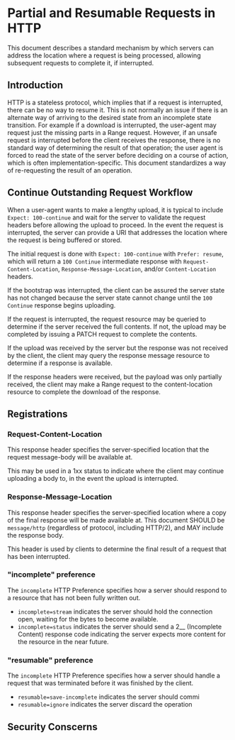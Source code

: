 # Partial and Resumable Requests in HTTP

This document describes a standard mechanism by which servers can address the location where a request is being processed, allowing subsequent requests to complete it, if interrupted.


## Introduction

HTTP is a stateless protocol, which implies that if a request is interrupted, there can be no way to resume it. This is not normally an issue if there is an alternate way of arriving to the desired state from an incomplete state transition. For example if a download is interrupted, the user-agent may request just the missing parts in a Range request. However, if an unsafe request is interrupted before the client receives the response, there is no standard way of determining the result of that operation; the user agent is forced to read the state of the server before deciding on a course of action, which is often implementation-specific. This document standardizes a way of re-requesting the result of an operation. 


 ## Continue Outstanding Request Workflow

When a user-agent wants to make a lengthy upload, it is typical to include `Expect: 100-continue` and wait for the server to validate the request headers before allowing the upload to proceed. In the event the request is interrupted, the server can provide a URI that addresses the location where the request is being buffered or stored.

The initial request is done with `Expect: 100-continue` with `Prefer: resume`, which will return a `100 Continue` intermediate response with `Request-Content-Location`, `Response-Message-Location`, and/or `Content-Location` headers.

If the bootstrap was interrupted, the client can be assured the server state has not changed because the server state cannot change until the `100 Continue` response begins uploading.

If the request is interrupted, the request resource may be queried to determine if the server received the full contents. If not, the upload may be completed by issuing a PATCH request to complete the contents.

If the upload was received by the server but the response was not received by the client, the client may query the response message resource to determine if a response is available.

If the response headers were received, but the payload was only partially received, the client may make a Range request to the content-location resource to complete the download of the response.


## Registrations

### Request-Content-Location

This response header specifies the server-specified location that the request message-body will be available at.

This may be used in a 1xx status to indicate where the client may continue uploading a body to, in the event the upload is interrupted.


### Response-Message-Location

This response header specifies the server-specified location where a copy of the final response will be made available at. This document SHOULD be `message/http` (regardless of protocol, including HTTP/2), and MAY include the response body.

This header is used by clients to determine the final result of a request that has been interrupted.


### "incomplete" preference

The `incomplete` HTTP Preference specifies how a server should respond to a resource that has not been fully written out.

* `incomplete=stream` indicates the server should hold the connection open, waiting for the bytes to become available.
* `incomplete=status` indicates the server should send a 2__ (Incomplete Content) response code indicating the server expects more content for the resource in the near future.


### "resumable" preference

The `incomplete` HTTP Preference specifies how a server should handle a request that was terminated before it was finished by the client.

* `resumable=save-incomplete` indicates the server should commi
* `resumable=ignore` indicates the server discard the operation


## Security Conscerns

